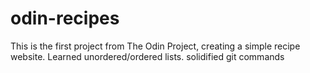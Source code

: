 # odin-recipes
This is the first project from The Odin Project, creating a simple recipe website.
Learned unordered/ordered lists.
solidified git commands
